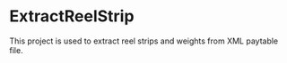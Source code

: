 # ExtractReelStrip
This project is used to extract reel strips and weights from XML paytable file. 

